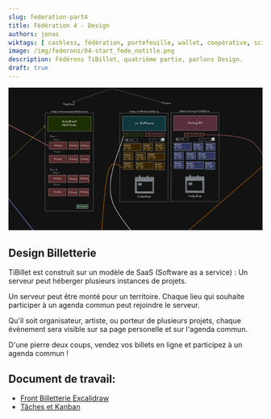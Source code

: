 ```yaml
---
slug: federation-part4
title: Fédération 4 - Design
authors: jonas
wiktags: [ cashless, fédération, portefeuille, wallet, coopérative, scic, code commun, tibillet, design ]
image: /img/federons/04-start_fede_notitle.png
description: Fédérons TiBillet, quatrième partie, parlons Design.
draft: true
---
```


![/img/federons/design_head.jpg](/img/federons/design_head.jpg)

## Design Billetterie

TiBillet est construit sur un modèle de SaaS (Software as a service) : Un serveur peut héberger plusieurs instances de
projets.

Un serveur peut être monté pour un territoire. Chaque lieu qui souhaite participer à un agenda commun peut rejoindre le
serveur.

Qu'il soit organisateur, artiste, ou porteur de plusieurs projets, chaque évènement sera visible sur sa page personelle
et sur l'agenda commun.

D'une pierre deux coups, vendez vos billets en ligne et participez à un agenda commun !

## Document de travail:

- [Front Billetterie Excalidraw](https://excalidraw.com/#room=74a2ecdff0977018a774,3LBe2H4TOdwL7Zozq0sgzg)
- [Tâches et Kanban](https://github.com/orgs/TiBillet/projects)
